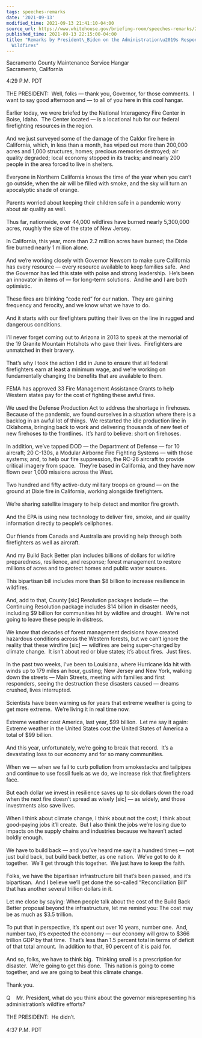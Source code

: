 ```yaml
---
tags: speeches-remarks
date: '2021-09-13'
modified_time: 2021-09-13 21:41:10-04:00
source_url: https://www.whitehouse.gov/briefing-room/speeches-remarks/2021/09/13/remarks-by-president-biden-on-the-administrations-response-to-recent-wildfires/
published_time: 2021-09-13 22:15:00-04:00
title: "Remarks by President\_Biden on the Administration\u2019s Response to Recent\_\
  Wildfires"
---
```

 
Sacramento County Maintenance Service Hangar  
Sacramento, California

4:29 P.M. PDT  
   
THE PRESIDENT:  Well, folks — thank you, Governor, for those comments. 
I want to say good afternoon and — to all of you here in this cool
hangar.   
   
Earlier today, we were briefed by the National Interagency Fire Center
in Boise, Idaho.  The Center located — is a locational hub for our
federal firefighting resources in the region.   
   
And we just surveyed some of the damage of the Caldor fire here in
California, which, in less than a month, has wiped out more than 200,000
acres and 1,000 structures, homes; precious memories destroyed; air
quality degraded; local economy stopped in its tracks; and nearly 200
people in the area forced to live in shelters.  
   
Everyone in Northern California knows the time of the year when you
can’t go outside, when the air will be filled with smoke, and the sky
will turn an apocalyptic shade of orange.  
   
Parents worried about keeping their children safe in a pandemic worry
about air quality as well.  
   
Thus far, nationwide, over 44,000 wildfires have burned nearly 5,300,000
acres, roughly the size of the state of New Jersey.  
   
In California, this year, more than 2.2 million acres have burned; the
Dixie fire burned nearly 1 million alone.   
   
And we’re working closely with Governor Newsom to make sure California
has every resource — every resource available to keep families safe. 
And the Governor has led this state with poise and strong leadership. 
He’s been an innovator in items of — for long-term solutions.  And he
and I are both optimistic.  
   
These fires are blinking “code red” for our nation.  They are gaining
frequency and ferocity, and we know what we have to do.  
   
And it starts with our firefighters putting their lives on the line in
rugged and dangerous conditions.  
   
I’ll never forget coming out to Arizona in 2013 to speak at the memorial
of the 19 Granite Mountain Hotshots who gave their lives.  Firefighters
are unmatched in their bravery.  
   
That’s why I took the action I did in June to ensure that all federal
firefighters earn at least a minimum wage, and we’re working on
fundamentally changing the benefits that are available to them.  
   
FEMA has approved 33 Fire Management Assistance Grants to help Western
states pay for the cost of fighting these awful fires.  
   
We used the Defense Production Act to address the shortage in
firehoses.  Because of the pandemic, we found ourselves in a situation
where there is a backlog in an awful lot of things.  We restarted the
idle production line in Oklahoma, bringing back to work and delivering
thousands of new feet of new firehoses to the frontlines.  It’s hard to
believe: short on firehoses.  
   
In addition, we’ve tapped DOD — the Department of Defense — for 10
aircraft; 20 C-130s, a Modular Airborne Fire Fighting Systems — with
those systems; and, to help our fire suppression, the RC-26 aircraft to
provide critical imagery from space.  They’re based in California, and
they have now flown over 1,000 missions across the West.  
   
Two hundred and fifty active-duty military troops on ground — on the
ground at Dixie fire in California, working alongside firefighters.  
   
We’re sharing satellite imagery to help detect and monitor fire
growth.  
      
And the EPA is using new technology to deliver fire, smoke, and air
quality information directly to people’s cellphones.  
   
Our friends from Canada and Australia are providing help through both
firefighters as well as aircraft.  
   
And my Build Back Better plan includes billions of dollars for wildfire
preparedness, resilience, and response; forest management to restore
millions of acres and to protect homes and public water sources.  
   
This bipartisan bill includes more than $8 billion to increase
resilience in wildfires.  
   
And, add to that, County \[sic\] Resolution packages include — the
Continuing Resolution package includes $14 billion in disaster needs,
including $9 billion for communities hit by wildfire and drought.  We’re
not going to leave these people in distress.  
   
We know that decades of forest management decisions have created
hazardous conditions across the Western forests, but we can’t ignore the
reality that these wirdfire \[sic\] — wildfires are being super-charged
by climate change.  It isn’t about red or blue states; it’s about
fires.  Just fires.  
   
In the past two weeks, I’ve been to Louisiana, where Hurricane Ida hit
with winds up to 179 miles an hour, gusting; New Jersey and New York,
walking down the streets — Main Streets, meeting with families and first
responders, seeing the destruction these disasters caused — dreams
crushed, lives interrupted.  
   
Scientists have been warning us for years that extreme weather is going
to get more extreme.  We’re living it in real time now.  
      
Extreme weather cost America, last year, $99 billion.  Let me say it
again: Extreme weather in the United States cost the United States of
America a total of $99 billion.   
   
And this year, unfortunately, we’re going to break that record.  It’s a
devastating loss to our economy and for so many communities.  
   
When we — when we fail to curb pollution from smokestacks and tailpipes
and continue to use fossil fuels as we do, we increase risk that
firefighters face.  
   
But each dollar we invest in resilience saves up to six dollars down the
road when the next fire doesn’t spread as wisely \[sic\] — as widely,
and those investments also save lives.  
   
When I think about climate change, I think about not the cost; I think
about good-paying jobs it’ll create.  But I also think the jobs we’re
losing due to impacts on the supply chains and industries because we
haven’t acted boldly enough.  
   
We have to build back — and you’ve heard me say it a hundred times — not
just build back, but build back better, as one nation.  We’ve got to do
it together.  We’ll get through this together.  We just have to keep the
faith.  
   
Folks, we have the bipartisan infrastructure bill that’s been passed,
and it’s bipartisan.  And I believe we’ll get done the so-called
“Reconciliation Bill” that has another several trillion dollars in it.  
   
Let me close by saying: When people talk about the cost of the Build
Back Better proposal beyond the infrastructure, let me remind you: The
cost may be as much as $3.5 trillion.   
   
To put that in perspective, it’s spent out over 10 years, number one. 
And, number two, it’s expected the economy — our economy will grow to
$366 trillion GDP by that time.  That’s less than 1.5 percent total in
terms of deficit of that total amount.  In addition to that, 90 percent
of it is paid for.   
   
And so, folks, we have to think big.  Thinking small is a prescription
for disaster.  We’re going to get this done.  This nation is going to
come together, and we are going to beat this climate change.   
   
Thank you.  
   
Q    Mr. President, what do you think about the governor misrepresenting
his administration’s wildfire efforts?  
   
THE PRESIDENT:  He didn’t.  
   
4:37 P.M. PDT
